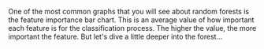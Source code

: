 <p class="text-font">
One of the most common graphs that you will see about random forests is the feature importance bar chart. This is an average value of how important each feature is for the classification process. The higher the value, the more important the feature.  
But let's dive a little deeper into the forest...